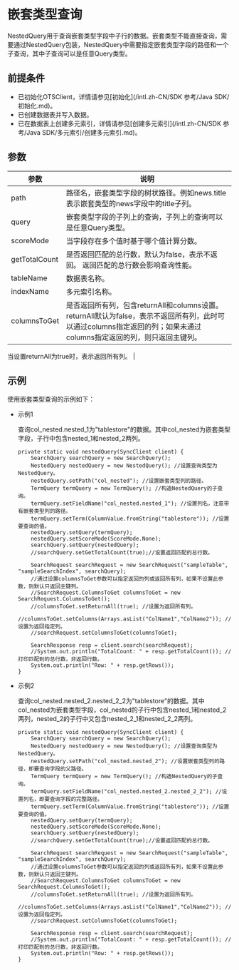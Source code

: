 # 嵌套类型查询

NestedQuery用于查询嵌套类型字段中子行的数据。嵌套类型不能直接查询，需要通过NestedQuery包装，NestedQuery中需要指定嵌套类型字段的路径和一个子查询，其中子查询可以是任意Query类型。

## 前提条件

-   已初始化OTSClient，详情请参见[初始化](/intl.zh-CN/SDK 参考/Java SDK/初始化.md)。
-   已创建数据表并写入数据。
-   已在数据表上创建多元索引，详情请参见[创建多元索引](/intl.zh-CN/SDK 参考/Java SDK/多元索引/创建多元索引.md)。

## 参数

|参数|说明|
|--|--|
|path|路径名，嵌套类型字段的树状路径。例如news.title表示嵌套类型的news字段中的title子列。|
|query|嵌套类型字段的子列上的查询，子列上的查询可以是任意Query类型。|
|scoreMode|当字段存在多个值时基于哪个值计算分数。|
|getTotalCount|是否返回匹配的总行数，默认为false，表示不返回。 返回匹配的总行数会影响查询性能。 |
|tableName|数据表名称。|
|indexName|多元索引名称。|
|columnsToGet|是否返回所有列，包含returnAll和columns设置。 returnAll默认为false，表示不返回所有列，此时可以通过columns指定返回的列；如果未通过columns指定返回的列，则只返回主键列。

当设置returnAll为true时，表示返回所有列。 |

## 示例

使用嵌套类型查询的示例如下：

-   示例1

    查询col\_nested.nested\_1为"tablestore"的数据。其中col\_nested为嵌套类型字段，子行中包含nested\_1和nested\_2两列。

    ```
    private static void nestedQuery(SyncClient client) {
        SearchQuery searchQuery = new SearchQuery();
        NestedQuery nestedQuery = new NestedQuery(); //设置查询类型为NestedQuery。
        nestedQuery.setPath("col_nested"); //设置嵌套类型列的路径。
        TermQuery termQuery = new TermQuery(); //构造NestedQuery的子查询。
        termQuery.setFieldName("col_nested.nested_1"); //设置列名，注意带有嵌套类型列的路径。
        termQuery.setTerm(ColumnValue.fromString("tablestore")); //设置要查询的值。
        nestedQuery.setQuery(termQuery);
        nestedQuery.setScoreMode(ScoreMode.None);
        searchQuery.setQuery(nestedQuery);
        //searchQuery.setGetTotalCount(true);//设置返回匹配的总行数。
    
        SearchRequest searchRequest = new SearchRequest("sampleTable", "sampleSearchIndex", searchQuery);
        //通过设置columnsToGet参数可以指定返回的列或返回所有列，如果不设置此参数，则默认只返回主键列。
        //SearchRequest.ColumnsToGet columnsToGet = new SearchRequest.ColumnsToGet();
        //columnsToGet.setReturnAll(true); //设置为返回所有列。
        //columnsToGet.setColumns(Arrays.asList("ColName1","ColName2")); //设置为返回指定列。
        //searchRequest.setColumnsToGet(columnsToGet);
    
        SearchResponse resp = client.search(searchRequest);
        //System.out.println("TotalCount: " + resp.getTotalCount()); //打印匹配到的总行数，非返回行数。
        System.out.println("Row: " + resp.getRows());
    }
    ```

-   示例2

    查询col\_nested.nested\_2.nested\_2\_2为"tablestore"的数据。其中col\_nested为嵌套类型字段，col\_nested的子行中包含nested\_1和nested\_2两列，nested\_2的子行中又包含nested\_2\_1和nested\_2\_2两列。

    ```
    private static void nestedQuery(SyncClient client) {
        SearchQuery searchQuery = new SearchQuery();
        NestedQuery nestedQuery = new NestedQuery(); //设置查询类型为NestedQuery。
        nestedQuery.setPath("col_nested.nested_2"); //设置嵌套类型列的路径，即要查询字段的父路径。
        TermQuery termQuery = new TermQuery(); //构造NestedQuery的子查询。
        termQuery.setFieldName("col_nested.nested_2.nested_2_2"); //设置列名，即要查询字段的完整路径。
        termQuery.setTerm(ColumnValue.fromString("tablestore")); //设置要查询的值。
        nestedQuery.setQuery(termQuery);
        nestedQuery.setScoreMode(ScoreMode.None);
        searchQuery.setQuery(nestedQuery);
        //searchQuery.setGetTotalCount(true);//设置返回匹配的总行数。
    
        SearchRequest searchRequest = new SearchRequest("sampleTable", "sampleSearchIndex", searchQuery);
        //通过设置columnsToGet参数可以指定返回的列或返回所有列，如果不设置此参数，则默认只返回主键列。
        //SearchRequest.ColumnsToGet columnsToGet = new SearchRequest.ColumnsToGet();
        //columnsToGet.setReturnAll(true); //设置为返回所有列。
        //columnsToGet.setColumns(Arrays.asList("ColName1","ColName2")); //设置为返回指定列。
        //searchRequest.setColumnsToGet(columnsToGet);
    
        SearchResponse resp = client.search(searchRequest);
        //System.out.println("TotalCount: " + resp.getTotalCount()); //打印匹配到的总行数，非返回行数。
        System.out.println("Row: " + resp.getRows());
    }
    ```


